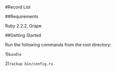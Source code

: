 #Record List

##Requirements

Ruby 2.2.2, Grape

##Getting Started

Run the following commands from the root directory:

1)`bundle`

2)`rackup bin/config.ru`


